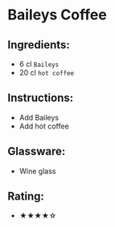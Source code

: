 # Baileys Coffee

## Ingredients:
- 6 cl `Baileys`
- 20 cl `hot coffee`

## Instructions:
- Add Baileys
- Add hot coffee

## Glassware:
- Wine glass

## Rating:
- ★★★★☆